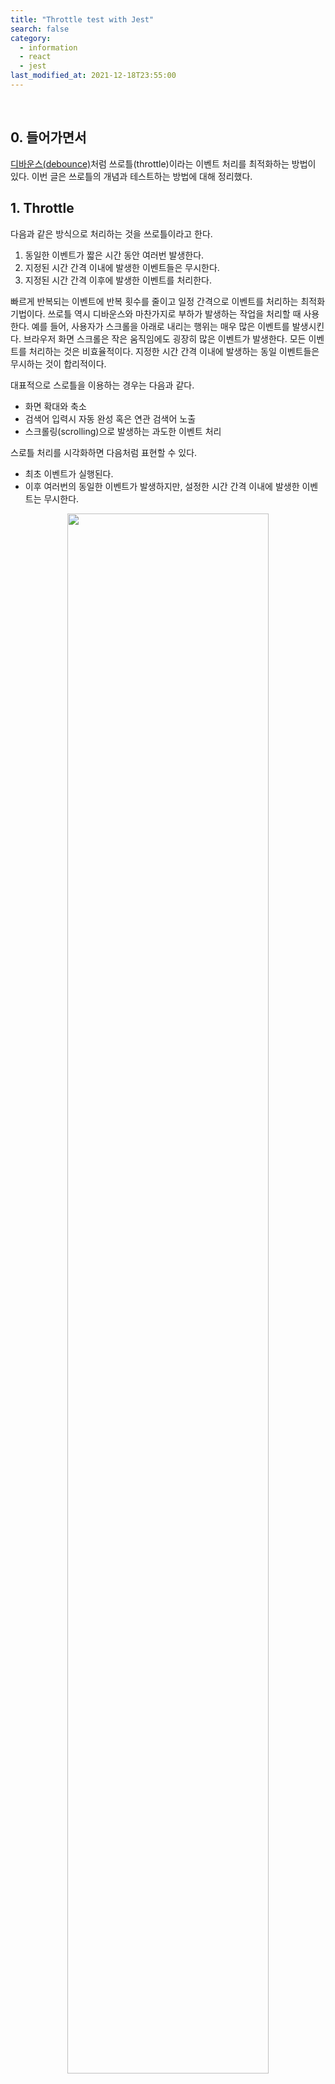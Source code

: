 ```yaml
---
title: "Throttle test with Jest"
search: false
category:
  - information
  - react
  - jest
last_modified_at: 2021-12-18T23:55:00
---
```


<br/>

## 0. 들어가면서

[디바운스(debounce)][react-debounce-test-link]처럼 쓰로틀(throttle)이라는 이벤트 처리를 최적화하는 방법이 있다. 이번 글은 쓰로틀의 개념과 테스트하는 방법에 대해 정리했다.

## 1. Throttle
 
다음과 같은 방식으로 처리하는 것을 쓰로틀이라고 한다. 

1. 동일한 이벤트가 짧은 시간 동안 여러번 발생한다.
2. 지정된 시간 간격 이내에 발생한 이벤트들은 무시한다.
3. 지정된 시간 간격 이후에 발생한 이벤트를 처리한다.

빠르게 반복되는 이벤트에 반복 횟수를 줄이고 일정 간격으로 이벤트를 처리하는 최적화 기법이다. 쓰로틀 역시 디바운스와 마찬가지로 부하가 발생하는 작업을 처리할 때 사용한다. 예를 들어, 사용자가 스크롤을 아래로 내리는 행위는 매우 많은 이벤트를 발생시킨다. 브라우저 화면 스크롤은 작은 움직임에도 굉장히 많은 이벤트가 발생한다. 모든 이벤트를 처리하는 것은 비효율적이다. 지정한 시간 간격 이내에 발생하는 동일 이벤트들은 무시하는 것이 합리적이다. 

대표적으로 스로틀을 이용하는 경우는 다음과 같다.

- 화면 확대와 축소
- 검색어 입력시 자동 완성 혹은 연관 검색어 노출
- 스크롤링(scrolling)으로 발생하는 과도한 이벤트 처리 

스로틀 처리를 시각화하면 다음처럼 표현할 수 있다.

- 최초 이벤트가 실행된다.  
- 이후 여러번의 동일한 이벤트가 발생하지만, 설정한 시간 간격 이내에 발생한 이벤트는 무시한다.

<p align="center">
  <img src="/images/posts/2021/throttle-test-with-jest-01.png" width="80%" class="image__border">
</p>
<center>https://codepen.io/jaehee/pen/XoKeRW</center>

## 2. Implement throttle

이번 글은 쓰로틀 기능을 테스트하는 방법에 대해 정리한 것이다. 먼저 쓰로틀 처리를 위한 구현체 코드를 살펴보자. 

1. throttle 함수 스코프 내부에 wait 변수를 만든다.
  - wait 변수는 콜백 함수가 실행됐는지 확인하는 플래그(flag)다. 
  - 반환된 함수는 클로저(closure)이므로 wait 변수의 값은 동일하게 유지된다.
2. wait 플래그가 false 값으로 변경되지 않은 경우 함수를 종료한다.
3. wait 플래그가 false 값인 경우 콜백 함수를 실행한다.
  - 콜백 함수를 실행하기 전에 wait 플래그를 true 값으로 변경한다.
  - wait 플래그를 false 값으로 만드는 타이머를 설정한다.

```js
export const throttle = (func, timeout) => {
  let wait = false; // 1
  return (...args) => {
    if (wait) { // 2
      return;
    }
    setTimeout(() => { // 3
      wait = false;
    }, timeout);
    wait = true;
    func(args);
  };
};
```

쓰로틀 함수를 애플리케이션에서 다음과 같이 사용한다. 이번 글은 화면의 스크롤 이벤트가 발생했을 때 돔 엘리먼트(dom element)를 다시 그리는 작업을 수행한다.

1. increaseWidth 함수는 엘리먼트 폭을 증가 시킨다.
2. decreaseWidth 함수는 엘리먼트 폭을 감소 시킨다.
3. scrollEventHandler 함수는 스크롤 방향에 따라 엘리먼트 폭을 증가, 감소 시키는 함수를 호출한다.
4. 두 개의 이벤트 함수를 만든다.
  - normalEvent 이벤트 함수는 일반 함수로 제어할 돔 엘리먼트 아이디는 `normal`이다.
  - throttledEvent 이벤트 함수는 스로틀 처리된 함수로 제어할 돔 엘리먼트 아이디는 `throttled`이다.
5. useEffect 훅에서 이벤트 리스너를 등록, 삭제한다.

```jsx
import { useCallback, useEffect } from "react";
import { throttle } from "./utils/throttle";
import classes from "./App.module.css";

function App() {
  const increaseWidth = (element) => { // 1
    let prevState = element.offsetWidth;
    element.style.width = `${prevState + 10 > 1000 ? 1000 : prevState + 10}px`;
  };

  const decreaseWidth = (element) => { // 2
    let prevState = element.offsetWidth;
    element.style.width = `${prevState - 10 < 300 ? 300 : prevState - 10}px`;
  };

  const scrollEventHandler = (elementId) => { // 3
    let lastScrollTop = 0;
    return () => {
      let scrollTop = document.documentElement.scrollTop;
      const element = document.getElementById(elementId);
      if (scrollTop > lastScrollTop) {
        increaseWidth(element);
      } else {
        decreaseWidth(element);
      }
      lastScrollTop = scrollTop <= 0 ? 0 : scrollTop;
    };
  };

  const normalEvent = useCallback(scrollEventHandler("normal"), []); // 4
  const throttledEvent = useCallback(
    throttle(scrollEventHandler("throttled"), 100),
    [],
  );

  useEffect(() => { // 5
    window.addEventListener("scroll", normalEvent);
    window.addEventListener("scroll", throttledEvent);
    return () => {
      window.removeEventListener("scroll", normalEvent);
      window.removeEventListener("scroll", throttledEvent);
    };
  }, []);

  return (
    <div className={classes.App}>
      <div id="normal" className={classes.normalDiv}>
        div block normal scroll event
      </div>
      <div id="throttled" className={classes.throttledDiv}>
        div block throttled scroll event
      </div>
    </div>
  );
}

export default App;
```

## 3. Test code

다음과 같이 테스트 코드를 작성한다. 타임아웃 처리 때문에 페이크 타이머(fake timer)를 사용해야 한다. 테스트 코드는 노드(node) 환경에서 가상 돔 엘리먼트를 사용하기 때문애 엘리먼트의 폭이나 높이를 직접 확인하는 것은 어렵다. throttle 함수를 별도로 만든 후 이를 사용하면 쓰로틀 처리가 잘 수행되는지 확인하는 것이 좋다.

1. Given
  - 특정 함수를 스파이 테스트 더블로 만든다.
  - 테스트 더블을 쓰로틀 함수로 감싼다.
2. When
  - 페이크 타이머를 활성화한다.
  - 5ms 간격으로 함수 호출을 100회 실행한다.
3. Then
  - 테스트 더블의 호출 횟수가 5회인지 확인한다.

```jsx
import { throttle } from "./throttle";

test("when occur 100 times event with throttle in 500ms then invoke 5 times", () => {
  const spy = jest.fn(); // 1
  const sut = throttle(spy, 100);

  jest.useFakeTimers(); // 2
  for (let index = 0; index < 100; index++) {
    sut();
    jest.advanceTimersByTime(5);
  }

  expect(spy).toHaveBeenCalledTimes(5); // 3
});
```

쓰로틀 처리 없이 테스트 더블을 직접 호출하면 100회 호출된다.

```js
test("when occur 100 times event with throttle in 500ms then invoke 100 times", () => {
  const spy = jest.fn(); // 1

  jest.useFakeTimers(); // 2
  for (let index = 0; index < 100; index++) {
    spy();
    jest.advanceTimersByTime(5);
  }

  expect(spy).toHaveBeenCalledTimes(100); // 3
});
```

## 4. Run application

애플리케이션을 실행하면 다음과 같이 처리되는 것을 확인할 수 있다.

- 스크롤 이벤트 발생 횟수에 따라 화면 두 블록의 폭이 변경된다.
  - 상단 블록은 스로틀 처리하지 않은 상태이기 때문에 더 많은 변화가 발생한다.
  - 하단 블록은 스로틀 처리된 상태이기 때문에 비교적 변화가 적다.

<p align="center">
  <img src="/images/posts/2021/throttle-test-with-jest-02.gif" width="100%">
</p>

#### TEST CODE REPOSITORY

- <https://github.com/Junhyunny/blog-in-action/tree/master/2022-01-02-throttle-test-with-jest>

#### RECOMMEND NEXT POSTS

- [Debounce test with Jest][react-debounce-test-link]

#### REFERENCE

- <https://webclub.tistory.com/607>
- <https://codepen.io/jaehee/pen/XoKeRW>

[react-debounce-test-link]: https://junhyunny.github.io/information/react/jest/react-debounce-test-with-jest/
